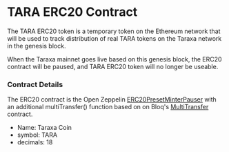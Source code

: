 # TARA ERC20 Contract

The TARA ERC20 token is a temporary token on the Ethereum network that will be used to track distribution of real TARA tokens on the Taraxa network in the genesis block.

When the Taraxa mainnet goes live based on this genesis block, the ERC20 contract will be paused, and TARA ERC20 token will no longer be useable.

### Contract Details

The ERC20 contract is the Open Zeppelin [ERC20PresetMinterPauser](https://github.com/OpenZeppelin/openzeppelin-contracts/blob/v3.3.0/contracts/presets/ERC20PresetMinterPauser.sol) with an additional multiTransfer() function based on on Bloq's [MultiTransfer](https://github.com/bloq/sol-mass-payouts/blob/v0.2.0/contracts/MultiTransfer.sol) contract.

- Name: Taraxa Coin
- symbol: TARA
- decimals: 18